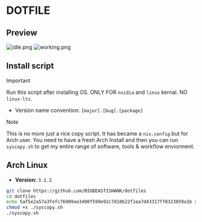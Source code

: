 # DOTFILE

## Preview
![idle.png](/Preview/idle.png)
![working.png](/Preview/working.png)

## Install script
> [!Important]
> Run this script after installing OS. ONLY FOR `nvidia` and `linux` kernal. NO `linux-lts`.
- Version name convention: `[major].[bug].[package]` 

> [!Note]
> This is no more just a rice copy script. It has became a `nix.config` but for Arch user. You need to have a fresh Arch Install and then you can run `syscopy.sh` to get my entire range of software, tools & workflow enviorment. 

## Arch Linux
- **Version:** `3.1.2`
```sh
git clone https://github.com/BIGBEASTISHANK/dotfiles
cd dotfiles
echo 5af5e2a57a3fefc76909ae3490f599e92c7d10622f1ea7d43317ff0323059a1b syscopy.sh | sha256sum -c
chmod +x ./syscopy.sh
./syscopy.sh
```
